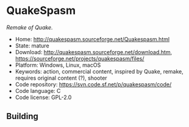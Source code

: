 # QuakeSpasm

_Remake of Quake._

- Home: http://quakespasm.sourceforge.net/Quakespasm.html
- State: mature
- Download: http://quakespasm.sourceforge.net/download.htm, https://sourceforge.net/projects/quakespasm/files/
- Platform: Windows, Linux, macOS
- Keywords: action, commercial content, inspired by Quake, remake, requires original content (?), shooter
- Code repository: https://svn.code.sf.net/p/quakespasm/code/
- Code language: C
- Code license: GPL-2.0

## Building

